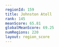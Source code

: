 ```yaml
---
regionId: 159
title: Johnston Atoll
rank: 145
meanScore: 65.81
globalMeanScore: 69.25
numRegions: 220
layout: region_score
---
```

